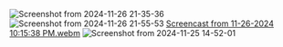 ![Screenshot from 2024-11-26 21-35-36](https://github.com/user-attachments/assets/a7fb6ad0-cd87-41ed-8212-e5d33adfc16d)
![Screenshot from 2024-11-26 21-55-53](https://github.com/user-attachments/assets/41a5f6d7-fd3e-4b91-9c57-905a671434d1)
[Screencast from 11-26-2024 10:15:38 PM.webm](https://github.com/user-attachments/assets/df48d8c0-1dda-46fc-aeba-0297c57887e7)
![Screenshot from 2024-11-25 14-52-01](https://github.com/user-attachments/assets/ec4914a6-c73f-419b-a2cf-1ba43e4adb88)

